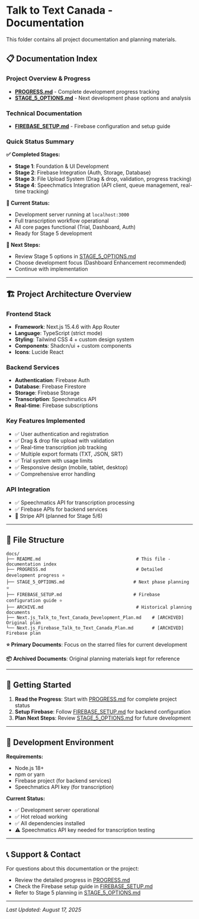 # Talk to Text Canada - Documentation

This folder contains all project documentation and planning materials.

## 📋 Documentation Index

### **Project Overview & Progress**
- [**PROGRESS.md**](./PROGRESS.md) - Complete development progress tracking
- [**STAGE_5_OPTIONS.md**](./STAGE_5_OPTIONS.md) - Next development phase options and analysis

### **Technical Documentation**
- [**FIREBASE_SETUP.md**](./FIREBASE_SETUP.md) - Firebase configuration and setup guide

### **Quick Status Summary**

**✅ Completed Stages:**
- **Stage 1**: Foundation & UI Development
- **Stage 2**: Firebase Integration (Auth, Storage, Database)
- **Stage 3**: File Upload System (Drag & drop, validation, progress tracking)
- **Stage 4**: Speechmatics Integration (API client, queue management, real-time tracking)

**🎯 Current Status:**
- Development server running at `localhost:3000`
- Full transcription workflow operational
- All core pages functional (Trial, Dashboard, Auth)
- Ready for Stage 5 development

**🔄 Next Steps:**
- Review Stage 5 options in [STAGE_5_OPTIONS.md](./STAGE_5_OPTIONS.md)
- Choose development focus (Dashboard Enhancement recommended)
- Continue with implementation

---

## 🏗️ **Project Architecture Overview**

### **Frontend Stack**
- **Framework**: Next.js 15.4.6 with App Router
- **Language**: TypeScript (strict mode)
- **Styling**: Tailwind CSS 4 + custom design system
- **Components**: Shadcn/ui + custom components
- **Icons**: Lucide React

### **Backend Services**
- **Authentication**: Firebase Auth
- **Database**: Firebase Firestore
- **Storage**: Firebase Storage
- **Transcription**: Speechmatics API
- **Real-time**: Firebase subscriptions

### **Key Features Implemented**
- ✅ User authentication and registration
- ✅ Drag & drop file upload with validation
- ✅ Real-time transcription job tracking
- ✅ Multiple export formats (TXT, JSON, SRT)
- ✅ Trial system with usage limits
- ✅ Responsive design (mobile, tablet, desktop)
- ✅ Comprehensive error handling

### **API Integration**
- ✅ Speechmatics API for transcription processing
- ✅ Firebase APIs for backend services
- 🔄 Stripe API (planned for Stage 5/6)

---

## 📁 **File Structure**

```
docs/
├── README.md                                    # This file - documentation index
├── PROGRESS.md                                  # Detailed development progress ⭐
├── STAGE_5_OPTIONS.md                          # Next phase planning ⭐
├── FIREBASE_SETUP.md                           # Firebase configuration guide ⭐
├── ARCHIVE.md                                   # Historical planning documents
├── Next.js_Talk_to_Text_Canada_Development_Plan.md    # [ARCHIVED] Original plan
└── Next.js_Firebase_Talk_to_Text_Canada_Plan.md       # [ARCHIVED] Firebase plan
```

**⭐ Primary Documents**: Focus on the starred files for current development

**📦 Archived Documents**: Original planning materials kept for reference

---

## 🚀 **Getting Started**

1. **Read the Progress**: Start with [PROGRESS.md](./PROGRESS.md) for complete project status
2. **Setup Firebase**: Follow [FIREBASE_SETUP.md](./FIREBASE_SETUP.md) for backend configuration
3. **Plan Next Steps**: Review [STAGE_5_OPTIONS.md](./STAGE_5_OPTIONS.md) for future development

---

## 🔧 **Development Environment**

**Requirements:**
- Node.js 18+ 
- npm or yarn
- Firebase project (for backend services)
- Speechmatics API key (for transcription)

**Current Status:**
- ✅ Development server operational
- ✅ Hot reload working
- ✅ All dependencies installed
- ⚠️ Speechmatics API key needed for transcription testing

---

## 📞 **Support & Contact**

For questions about this documentation or the project:
- Review the detailed progress in [PROGRESS.md](./PROGRESS.md)
- Check the Firebase setup guide in [FIREBASE_SETUP.md](./FIREBASE_SETUP.md)
- Refer to Stage 5 planning in [STAGE_5_OPTIONS.md](./STAGE_5_OPTIONS.md)

---

*Last Updated: August 17, 2025*